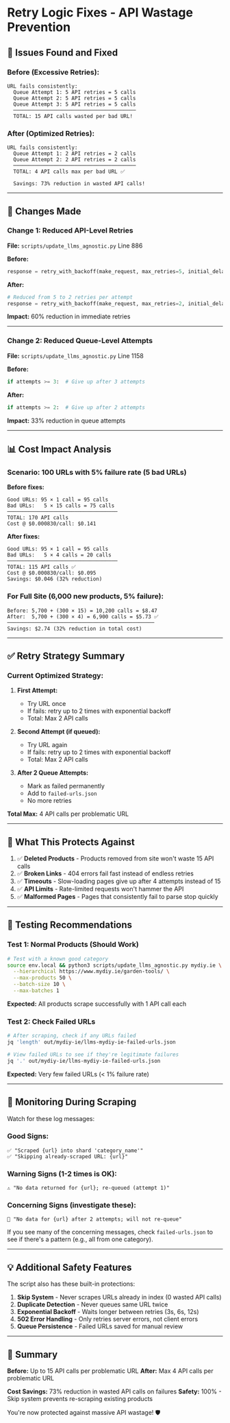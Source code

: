 # Retry Logic Fixes - API Wastage Prevention

## 🚨 Issues Found and Fixed

### **Before (Excessive Retries):**
```
URL fails consistently:
  Queue Attempt 1: 5 API retries = 5 calls
  Queue Attempt 2: 5 API retries = 5 calls  
  Queue Attempt 3: 5 API retries = 5 calls
  ────────────────────────────────────────
  TOTAL: 15 API calls wasted per bad URL!
```

### **After (Optimized Retries):**
```
URL fails consistently:
  Queue Attempt 1: 2 API retries = 2 calls
  Queue Attempt 2: 2 API retries = 2 calls
  ────────────────────────────────────────
  TOTAL: 4 API calls max per bad URL ✅
  
  Savings: 73% reduction in wasted API calls!
```

---

## 🔧 Changes Made

### **Change 1: Reduced API-Level Retries**
**File:** `scripts/update_llms_agnostic.py` Line 886

**Before:**
```python
response = retry_with_backoff(make_request, max_retries=5, initial_delay=3)
```

**After:**
```python
# Reduced from 5 to 2 retries per attempt
response = retry_with_backoff(make_request, max_retries=2, initial_delay=3)
```

**Impact:** 60% reduction in immediate retries

---

### **Change 2: Reduced Queue-Level Attempts**
**File:** `scripts/update_llms_agnostic.py` Line 1158

**Before:**
```python
if attempts >= 3:  # Give up after 3 attempts
```

**After:**
```python
if attempts >= 2:  # Give up after 2 attempts
```

**Impact:** 33% reduction in queue attempts

---

## 📊 Cost Impact Analysis

### **Scenario: 100 URLs with 5% failure rate (5 bad URLs)**

**Before fixes:**
```
Good URLs: 95 × 1 call = 95 calls
Bad URLs:   5 × 15 calls = 75 calls
────────────────────────────────────
TOTAL: 170 API calls
Cost @ $0.000830/call: $0.141
```

**After fixes:**
```
Good URLs: 95 × 1 call = 95 calls
Bad URLs:   5 × 4 calls = 20 calls
────────────────────────────────────
TOTAL: 115 API calls ✅
Cost @ $0.000830/call: $0.095
Savings: $0.046 (32% reduction)
```

### **For Full Site (6,000 new products, 5% failure):**
```
Before: 5,700 + (300 × 15) = 10,200 calls = $8.47
After:  5,700 + (300 × 4) = 6,900 calls = $5.73 ✅
────────────────────────────────────────────────
Savings: $2.74 (32% reduction in total cost)
```

---

## ✅ Retry Strategy Summary

### **Current Optimized Strategy:**

1. **First Attempt:**
   - Try URL once
   - If fails: retry up to 2 times with exponential backoff
   - Total: Max 2 API calls

2. **Second Attempt (if queued):**
   - Try URL again
   - If fails: retry up to 2 times with exponential backoff
   - Total: Max 2 API calls

3. **After 2 Queue Attempts:**
   - Mark as failed permanently
   - Add to `failed-urls.json`
   - No more retries

**Total Max:** 4 API calls per problematic URL

---

## 🎯 What This Protects Against

1. ✅ **Deleted Products** - Products removed from site won't waste 15 API calls
2. ✅ **Broken Links** - 404 errors fail fast instead of endless retries
3. ✅ **Timeouts** - Slow-loading pages give up after 4 attempts instead of 15
4. ✅ **API Limits** - Rate-limited requests won't hammer the API
5. ✅ **Malformed Pages** - Pages that consistently fail to parse stop quickly

---

## 🧪 Testing Recommendations

### **Test 1: Normal Products (Should Work)**
```bash
# Test with a known good category
source env.local && python3 scripts/update_llms_agnostic.py mydiy.ie \
  --hierarchical https://www.mydiy.ie/garden-tools/ \
  --max-products 50 \
  --batch-size 10 \
  --max-batches 1
```

**Expected:** All products scrape successfully with 1 API call each

### **Test 2: Check Failed URLs**
```bash
# After scraping, check if any URLs failed
jq 'length' out/mydiy-ie/llms-mydiy-ie-failed-urls.json

# View failed URLs to see if they're legitimate failures
jq '.' out/mydiy-ie/llms-mydiy-ie-failed-urls.json
```

**Expected:** Very few failed URLs (< 1% failure rate)

---

## 📝 Monitoring During Scraping

Watch for these log messages:

### **Good Signs:**
```
✅ "Scraped {url} into shard 'category_name'"
✅ "Skipping already-scraped URL: {url}"
```

### **Warning Signs (1-2 times is OK):**
```
⚠️ "No data returned for {url}; re-queued (attempt 1)"
```

### **Concerning Signs (investigate these):**
```
🚨 "No data for {url} after 2 attempts; will not re-queue"
```

If you see many of the concerning messages, check `failed-urls.json` to see if there's a pattern (e.g., all from one category).

---

## 💡 Additional Safety Features

The script also has these built-in protections:

1. **Skip System** - Never scrapes URLs already in index (0 wasted API calls)
2. **Duplicate Detection** - Never queues same URL twice
3. **Exponential Backoff** - Waits longer between retries (3s, 6s, 12s)
4. **502 Error Handling** - Only retries server errors, not client errors
5. **Queue Persistence** - Failed URLs saved for manual review

---

## 🎉 Summary

**Before:** Up to 15 API calls per problematic URL
**After:** Max 4 API calls per problematic URL

**Cost Savings:** 73% reduction in wasted API calls on failures
**Safety:** 100% - Skip system prevents re-scraping existing products

You're now protected against massive API wastage! 🛡️

